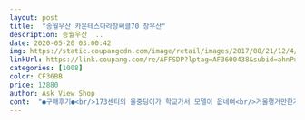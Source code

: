 ```yaml
---
layout: post 
title:  "송월우산 카운테스마라장써클70 장우산" 
description: 송월우산  ..
date: 2020-05-20 03:00:42 
img: https://static.coupangcdn.com/image/retail/images/2017/08/21/12/4/69e60eb5-8f92-4de0-a950-9703c8e94f0f.jpg 
linkUrl: https://link.coupang.com/re/AFFSDP?lptag=AF3600438&subid=ahnPublicAsk&pageKey=32499283&itemId=122480176&vendorItemId=3248684518&traceid=V0-113-aaaf0de8bb19a18d 
categories: [1008] 
color: CF36BB 
price: 12880 
author: Ask View Shop 
cont:  "●구매후기●<br/>173센티의 울중딩이가 학교가서 모델이 읎네여<br/>거울행거만한거에 담겨옴<br/>걱정걱정했는데<br/>검수를 잘하시는지 두번째 구매도 상품이<br/>고급스럽고 좋습니다<br/>그때처럼 그지같은거 올까봐<br/>너무 맘에 들어여<br/>너무 쎄지도 약하지도 않은<br/>너무 열받아 반품하면서<br/>다이소 줄무늬 우산과 같이찍어봤어여<br/>대신 158의 제가 우산속에 앉아봤어여<br/>두명이서 쓰면 둘다 어깨가 젖지 않을 크기입니다.<br/><br/>두번째 구매합니다<br/>딱 펼쳤을때 튼튼함이 손으로느껴집니다.<br/><br/>맘에듭니다<br/>무게가 좀 있는데 안정감 느껴져서<br/>바닷가 모래사장에서 그늘 만들기도 괜찮고<br/>방수원단은 제가 볼수없어서... <br/>.<br/> 모르겠지만 우산 기능은 잘하고<br/>버튼도 작동 잘되며<br/>버튼이나 우산 꼭지 끝  등 모든 디테일이 좋습니다 고급스러워요!<br/>부드럽게 펑 하고 펴지고 부드럽게 접히며<br/>불량하나없이 왔어여<br/>샀는데 남편 차에 두고 쓰라고 재구매<br/>상품 확인좀 해서 보내라고.<br/>.<br/><br/>성인 남자는 혼자쓰면 여유있게 딱입니다<br/>성인여자 둘 딱인 싸이즈<br/>손잡이 그립감좋고<br/>아들이 우산 큰거 사달래서 구매한건데<br/>안쪽 우산살들도 튼튼하고<br/>여자가 들기엔 좀 무겁지만 크기가 있으니 당연하고<br/>여자둘이쓰기 좋은 사이즈<br/>역시나 박스크고ㅎㅎ<br/>완전 그지같은게 와서<br/>우산 꼭지도 잘 결합되있고<br/>우산 너무 좋으네여ㅠㅠㅠㅠ<br/>우산들고 찍었는데 넉넉하니 좋습니다<br/>우산이 너무 괜찮아서 <br/>우산이 덩그러니 들어있지만 파손없고<br/>우산이 펴질때 펑  하며<br/>우산하나 ... <br/>.<br/>택배상자 대박 큼<br/>울 아들이 중1인데<br/>좋네여<br/>중딩 아들이 큰우산으로 사달래서<br/>지난번 타제품 우산 샀다가<br/>쪽찌도 써보냈네여<br/>천도 좋고 크기가커여<br/>커서 그런지 쓰던 우산들보다는<br/>크고 튼튼하고 엄청나게 고품질입니다.<br/><br/>키가 175정도에 70키로 정도에여<br/>탄탄한 소리가 납니다<br/>탄탄해여  손잡이도 편해여<br/>하나 더 살 예정입니다<br/>확실히 커여<br/>" 
---
```

